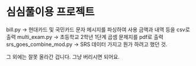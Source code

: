 # 심심풀이용 프로젝트

bill.py -> 현대카드 및 국민카드 문자 메시지를 파싱하여 사용 금액과 내역 등을 csv로 출력
multi_exam.py -> 초등학교 2학년 1단계 곱셈 문제지를 pdf로 출력
srs_goes_combine_mod.py -> SRS 데이터 가지고 뭔가 하려고 했던 것.

그 외에는 잘못 올라간 겁니다. 그냥 버리시면 되어요.
